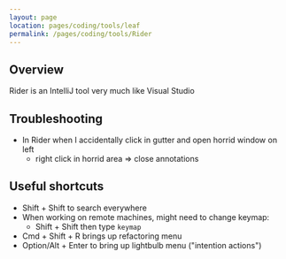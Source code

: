 ```yaml
---
layout: page
location: pages/coding/tools/leaf
permalink: /pages/coding/tools/Rider
---
```


## Overview

Rider is an IntelliJ tool very much like Visual Studio

## Troubleshooting    

- In Rider when I accidentally click in gutter and open horrid window on left
  - right click in horrid area => close annotations

## Useful shortcuts

- Shift + Shift to search everywhere
- When working on remote machines, might need to change keymap:
  - Shift + Shift then type `keymap`
- Cmd + Shift + R brings up refactoring menu
- Option/Alt + Enter to bring up lightbulb menu ("intention actions")
